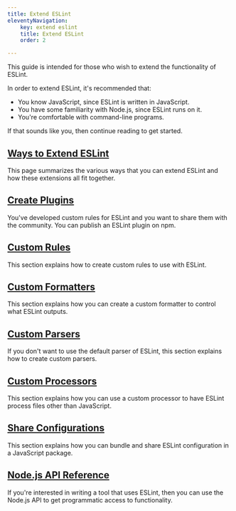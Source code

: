 ```yaml
---
title: Extend ESLint
eleventyNavigation:
    key: extend eslint
    title: Extend ESLint
    order: 2

---
```


This guide is intended for those who wish to extend the functionality of ESLint.

In order to extend ESLint, it's recommended that:

* You know JavaScript, since ESLint is written in JavaScript.
* You have some familiarity with Node.js, since ESLint runs on it.
* You're comfortable with command-line programs.

If that sounds like you, then continue reading to get started.

## [Ways to Extend ESLint](ways-to-extend)

This page summarizes the various ways that you can extend ESLint and how these extensions all fit together.

## [Create Plugins](plugins)

You've developed custom rules for ESLint and you want to share them with the community. You can publish an ESLint plugin on npm.

## [Custom Rules](custom-rules)

This section explains how to create custom rules to use with ESLint.

## [Custom Formatters](custom-formatters)

This section explains how you can create a custom formatter to control what ESLint outputs.

## [Custom Parsers](custom-parsers)

If you don't want to use the default parser of ESLint, this section explains how to create custom parsers.

## [Custom Processors](custom-processors)

This section explains how you can use a custom processor to have ESLint process files other than JavaScript.

## [Share Configurations](shareable-configs)

This section explains how you can bundle and share ESLint configuration in a JavaScript package.

## [Node.js API Reference](../integrate/nodejs-api)

If you're interested in writing a tool that uses ESLint, then you can use the Node.js API to get programmatic access to functionality.
